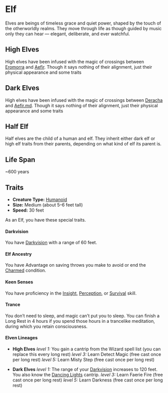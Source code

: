 # Elf
Elves are beings of timeless grace and quiet power, shaped by the touch of the otherworldly realms. They move through life as though guided by music only they can hear — elegant, deliberate, and ever watchful.


## High Elves

High elves have been infused with the magic of crossings between [Eromorra](../Realms/Eromorra.md) and [Aefir](../Realms/Aefir.md). Though it says nothing of their alignment, just their physical appearance and some traits

## Dark Elves

High elves have been infused with the magic of crossings between [Deracha](../Realms/Deracha.md) and [Aefir.md](../Realms/Aefir.md). Though it says nothing of their alignment, just their physical appearance and some traits

## Half Elf
Half elves are the child of a human and elf. They inherit either dark elf or high elf traits from their parents, depending on what kind of elf its parent is.


## Life Span
~600 years



## Traits

- **Creature Type:** [Humanoid](../Creature%20types/Humanoid.md)  
- **Size:** Medium (about 5–6 feet tall)  
- **Speed:** 30 feet

As an Elf, you have these special traits.

#### Darkvision
You have [Darkvision](https://www.dndbeyond.com/sources/dnd/free-rules/rules-glossary#Darkvision) with a range of 60 feet.
#### Elf Ancestry
You have Advantage on saving throws you make to avoid or end the [Charmed](https://www.dndbeyond.com/sources/dnd/free-rules/rules-glossary#CharmedCondition) condition.
#### Keen Senses
You have proficiency in the [Insight](https://www.dndbeyond.com/sources/dnd/free-rules/playing-the-game#Skills), [Perception](https://www.dndbeyond.com/sources/dnd/free-rules/playing-the-game#Skills), or [Survival](https://www.dndbeyond.com/sources/dnd/free-rules/playing-the-game#Skills) skill.
#### Trance
You don’t need to sleep, and magic can’t put you to sleep. You can finish a Long Rest in 4 hours if you spend those hours in a trancelike meditation, during which you retain consciousness.
#### Elven Lineages
- **High Elves**
  _level 1:_ You gain a cantrip from the Wizard spell list (you can replace this every long rest)
  _level 3:_ Learn Detect Magic (free cast once per long rest)
  _level 5:_ Learn Misty Step (free cast once per long rest)

- **Dark Elves**
  _level 1:_ The range of your [Darkvision](https://www.dndbeyond.com/sources/dnd/free-rules/rules-glossary#Darkvision) increases to 120 feet. You also know the [Dancing Lights](https://www.dndbeyond.com/spells/2619058-dancing-lights) cantrip.
  _level 3:_ Learn Faerie Fire (free cast once per long rest)
  _level 5:_ Learn Darkness (free cast once per long rest)
